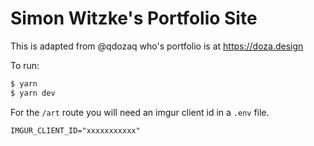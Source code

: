 # Simon Witzke's Portfolio Site

This is adapted from @qdozaq who's portfolio is at https://doza.design

To run:

```bash
$ yarn
$ yarn dev
```

For the `/art` route you will need an imgur client id in a `.env` file.

```
IMGUR_CLIENT_ID="xxxxxxxxxxx"
```
